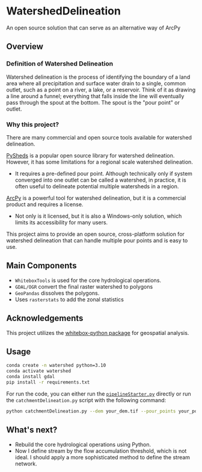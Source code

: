 # WatershedDelineation
An open source solution that can serve as an alternative way of ArcPy

## Overview

### Definition of Watershed Delineation
Watershed delineation is the process of identifying the boundary of a land area where all precipitation and surface water drain to a single, common outlet, such as a point on a river, a lake, or a reservoir. Think of it as drawing a line around a funnel; everything that falls inside the line will eventually pass through the spout at the bottom. The spout is the "pour point" or outlet.

### Why this project?
There are many commercial and open source tools available for watershed delineation.

[PySheds](https://github.com/mdbartos/pysheds) is a popular open source library for watershed delineation. However, it has some limitations for a regional scale watershed delineation.
- It requires a pre-defined pour point. Although technically only if system converged into one outlet can be called a watershed, in practice, it is often useful to delineate potential multiple watersheds in a region. 

[ArcPy](https://pro.arcgis.com/en/pro-app/latest/tool-reference/spatial-analyst/watershed.htm) is a powerful tool for watershed delineation, but it is a commercial product and requires a license.
- Not only is it licensed, but it is also a Windows-only solution, which limits its accessibility for many users.

This project aims to provide an open source, cross-platform solution for watershed delineation that can handle multiple pour points and is easy to use.

## Main Components
 - `WhiteboxTools` is used for the core hydrological operations.
 - `GDAL/OGR` convert the final raster watershed to polygons
 - `GeoPandas` dissolves the polygons.
 - Uses `rasterstats` to add the zonal statistics

## Acknowledgements
This project utilizes the [whitebox-python package](https://github.com/opengeos/whitebox-python) for geospatial analysis.

## Usage
```bash
conda create -n watershed python=3.10
conda activate watershed
conda install gdal
pip install -r requirements.txt
```
For run the code, you can either run the [`pipelineStarter.py`](pipelineStarter.py) directly or run the `catchmentDelineation.py` script with the following command:

```bash
python catchmentDelineation.py --dem your_dem.tif --pour_points your_pour_points.shp --output_dir your_output_directory
```

## What's next?
- Rebuild the core hydrological operations using Python.
- Now I define stream by the flow accumulation threshold, which is not ideal. I should apply a more sophisticated method to define the stream network.